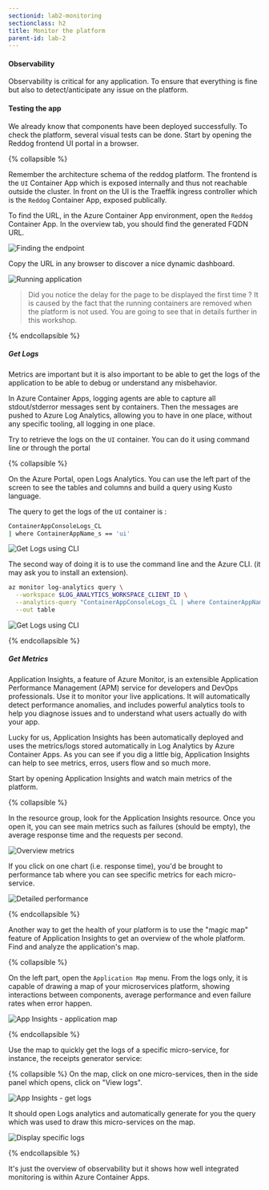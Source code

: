 ```yaml
---
sectionid: lab2-monitoring
sectionclass: h2
title: Monitor the platform
parent-id: lab-2
---
```


#### Observability

Observability is critical for any application. To ensure that everything is fine but also to detect/anticipate any issue on the platform.

#### Testing the app

We already know that components have been deployed successfully. To check the platform, several visual tests can be done. Start by opening the Reddog frontend UI portal in a browser.

{% collapsible %}

Remember the architecture schema of the reddog platform. The frontend is the `UI` Container App which is exposed internally and thus not reachable outside the cluster. In front on the UI is the Traeffik ingress controller which is the `Reddog` Container App, exposed publically.

To find the URL, in the Azure Container App environment, open the `Reddog` Container App. In the overview tab, you should find the generated FQDN URL.

![Finding the endpoint](/media/lab2/monitor/finding-endpoint.png)

Copy the URL in any browser to discover a nice dynamic dashboard.

![Running application](/media/lab2/monitor/running-app.png)

> Did you notice the delay for the page to be displayed the first time ? It is caused by the fact that the running containers are removed when the platform is not used. You are going to see that in details further in this workshop.

{% endcollapsible %}

##### Get Logs

Metrics are important but it is also important to be able to get the logs of the application to be able to debug or understand any misbehavior.

In Azure Container Apps, logging agents are able to capture all stdout/stderror messages sent by containers. Then the messages are pushed to Azure Log Analytics, allowing you to have in one place, without any specific tooling, all logging in one place.

Try to retrieve the logs on the `UI` container. You can do it using command line or through the portal

{% collapsible %}

On the Azure Portal, open Logs Analytics. You can use the left part of the screen to see the tables and columns and build a query using Kusto language.

The query to get the logs of the `UI` container is :

``` bash
ContainerAppConsoleLogs_CL 
| where ContainerAppName_s == 'ui'
```

![Get Logs using CLI](/media/lab2/monitor/logs-ui.png)

The second way of doing it is to use the command line and the Azure CLI. (it may ask you to install an extension).

``` bash
az monitor log-analytics query \
  --workspace $LOG_ANALYTICS_WORKSPACE_CLIENT_ID \
  --analytics-query "ContainerAppConsoleLogs_CL | where ContainerAppName_s == 'ui' | project ContainerAppName_s, Log_s, TimeGenerated | take 3" \
  --out table
```

![Get Logs using CLI](/media/lab2/monitor/logs-cli.png)

{% endcollapsible %}

##### Get Metrics

Application Insights, a feature of Azure Monitor, is an extensible Application Performance Management (APM) service for developers and DevOps professionals. Use it to monitor your live applications. It will automatically detect performance anomalies, and includes powerful analytics tools to help you diagnose issues and to understand what users actually do with your app.

Lucky for us, Application Insights has been automatically deployed and uses the metrics/logs stored automatically in Log Analytics by Azure Container Apps. As you can see if you dig a little big, Application Insights can help to see metrics, erros, users flow and so much more.

Start by opening Application Insights and watch main metrics of the platform.

{% collapsible %}

In the resource group, look for the Application Insights resource. Once you open it, you can see main metrics such as failures (should be empty), the average response time and the requests per second.

![Overview metrics](/media/lab2/monitor/overview-metrics.png)

If you click on one chart (i.e. response time), you'd be brought to performance tab where you can see specific metrics for each micro-service.

![Detailed performance](/media/lab2/monitor/performance.png)

{% endcollapsible %}

Another way to get the health of your platform is to use the "magic map" feature of Application Insights to get an overview of the whole platform. Find and analyze the application's map.

{% collapsible %}

On the left part, open the `Application Map` menu. From the logs only, it is capable of drawing a map of your microservices platform, showing interactions between components, average performance and even failure rates when error happen.

![App Insights - application map](/media/lab2/monitor/logs-app-insights-maps.png)

{% endcollapsible %}

Use the map to quickly get the logs of a specific micro-service, for instance, the receipts generator service:

{% collapsible %}
On the map, click on one micro-services, then in the side panel which opens, click on "View logs".

![App Insights - get logs](/media/lab2/monitor/logs-app-insights-logs-app.png)

It should open Logs analytics and automatically generate for you the query which was used to draw this micro-services on the map.

![Display specific logs](/media/lab2/monitor/service-logs.png)

{% endcollapsible %}

It's just the overview of observability but it shows how well integrated monitoring is within Azure Container Apps.
